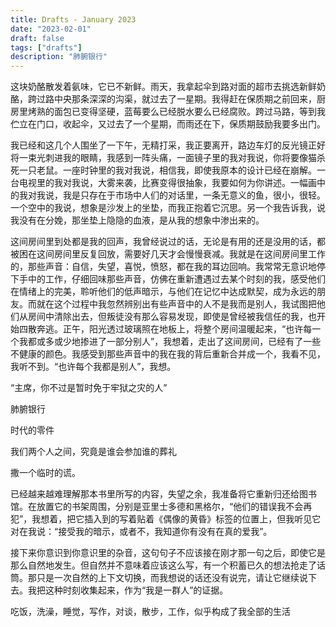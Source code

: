 ```yaml
---
title: Drafts - January 2023
date: "2023-02-01"
draft: false
tags: ["drafts"]
description: "肺腑银行"
---
```


这块奶酪散发着氨味，它已不新鲜。雨天，我拿起伞到路对面的超市去挑选新鲜奶酪，跨过路中央那条深深的沟渠，就过去了一星期。我得赶在保质期之前回来，厨房里烤熟的面包已变得坚硬，蓝莓要么已经脱水要么已经腐败。跨过马路，等到我伫立在门口，收起伞，又过去了一个星期，而雨还在下，保质期鼓励我要多出门。

我已经和这几个人围坐了一下午，无精打采，我正要离开，路边车灯的反光镜正好将一束光刺进我的眼睛，我感到一阵头痛，一面镜子里的我对我说，你将要像猫杀死一只老鼠。一座时钟里的我对我说，相信我，即使我原本的设计已经在崩解。一台电视里的我对我说，大雾来袭，比赛变得很抽象，我要如何为你讲述。一幅画中的我对我说，我是只存在于市场中人们的对话里，一条无意义的鱼，很小，很轻。一个空中的我说，想象是沙发上的坐垫，而我正抱着它沉思。另一个我告诉我，说我没有在分娩，那坐垫上隐隐的血液，是从我的想象中渗出来的。

这间房间里到处都是我的回声，我曾经说过的话，无论是有用的还是没用的话，都被困在这间房间里反复回放，需要好几天才会慢慢衰减。我就是在这间房间里工作的，那些声音：自信，失望，喜悦，愤怒，都在我的耳边回响。我常常无意识地停下手中的工作，仔细回味那些声音，仿佛在重新遭遇过去某个时刻的我，感受他们在情绪上的完美，聆听他们的低声暗示，与他们在记忆中达成默契，成为永远的朋友。而就在这个过程中我忽然辨别出有些声音中的人不是我而是别人，我试图把他们从房间中清除出去，但叛徒没有那么容易发现，即使是曾经被我信任的我，也开始四散奔逃。正午，阳光透过玻璃照在地板上，将整个房间温暖起来，“也许每一个我都或多或少地掺进了一部分别人”，我想着，走出了这间房间，已经有了一些不健康的颜色。我感受到那些声音中的我在我的背后重新合并成一个，我看不见，我听不到。“也许每个我都是别人”，我想。

“主席，你不过是暂时免于牢狱之灾的人”

肺腑银行  

时代的零件  

我们两个人之间，究竟是谁会参加谁的葬礼  

撒一个临时的谎。  

已经越来越难理解那本书里所写的内容，失望之余，我准备将它重新归还给图书馆。在放置它的书架周围，分别是亚里士多德和黑格尔，“他们的错误我不会再犯”，我想着，把它插入到的写着贴着《偶像的黄昏》标签的位置上，但我听见它对在我说：“接受我的暗示，或者不，我知道你有没有在真的爱我”。

接下来你意识到你意识里的杂音，这句句子不应该接在刚才那一句之后，即使它是那么自然地发生。但自然并不意味着应该这么写，有一个积蓄已久的想法抢走了话筒。那只是一次自然的上下文切换，而我想说的话还没有说完，请让它继续说下去。我把这种时刻收集起来，作为“我是一群人”的证据。

吃饭，洗澡，睡觉，写作，对谈，散步，工作，似乎构成了我全部的生活  